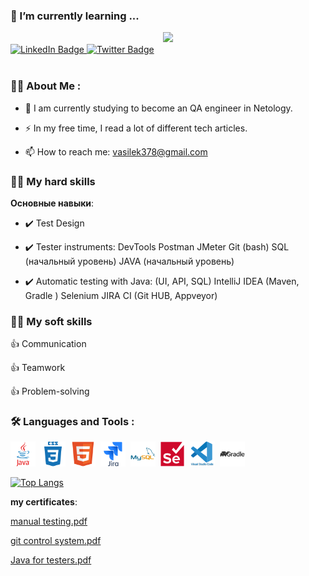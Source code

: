 ### 🌱 I’m currently learning ...

<div id="header" align="center">
  <img src="https://media.giphy.com/media/M9gbBd9nbDrOTu1Mqx/giphy.gif" width="100"/>
</div>

<div id="badges">
  <a href="https://www.linkedin.com/in/svetlana-vasilyuk-ab34a323b">
    <img src="https://img.shields.io/badge/LinkedIn-blue?style=for-the-badge&logo=linkedin&logoColor=white" alt="LinkedIn Badge"/>
  </a>
  <a href="https://mobile.twitter.com/svetik54531025">
    <img src="https://img.shields.io/badge/Twitter-blue?style=for-the-badge&logo=twitter&logoColor=white" alt="Twitter Badge"/>
  </a>
</div>
<img src="https://komarev.com/ghpvc/?username=SvetlanaSvetina-SvetlanaSvetina&style=flat-square&color=blue" alt=""/>

### :woman_technologist: About Me :

- :telescope: I am currently studying to become an QA engineer in Netology.

- :zap: In my free time, I read a lot of different tech articles.

- :mailbox: How to reach me: vasilek378@gmail.com


### :woman_technologist: My hard skills

**Основные навыки**:

- :heavy_check_mark: Test Design 

- :heavy_check_mark: Tester instruments: 
DevTools 
Postman
JMeter
Git (bash) 
SQL (начальный уровень)
JAVA (начальный уровень)

- :heavy_check_mark: Automatic testing with Java:
(UI, API, SQL)
IntelliJ IDEA (Maven, Gradle )
Selenium
JIRA
CI (Git HUB, Appveyor)



### :woman_technologist: My soft skills

 :+1: Communication
 
 :+1: Teamwork
 
 :+1: Problem-solving






### :hammer_and_wrench: Languages and Tools :

<div>
  <img src="https://github.com/devicons/devicon/blob/master/icons/java/java-original-wordmark.svg" title="Java" alt="Java" width="40" height="40"/>&nbsp;
  <img src="https://github.com/devicons/devicon/blob/master/icons/css3/css3-plain-wordmark.svg"  title="CSS3" alt="CSS" width="40" height="40"/>&nbsp;
  <img src="https://github.com/devicons/devicon/blob/master/icons/html5/html5-original.svg" title="HTML5" alt="HTML" width="40" height="40"/>&nbsp;
  <img src="https://github.com/devicons/devicon/blob/master/icons/jira/jira-original-wordmark.svg" title="Jira" alt="Jira" width="40" height="40"/>&nbsp;
  <img src="https://github.com/devicons/devicon/blob/master/icons/mysql/mysql-original-wordmark.svg" title="MySQL"  alt="MySQL" width="40" height="40"/>&nbsp;
  <img src="https://github.com/devicons/devicon/blob/master/icons/selenium/selenium-original.svg" title="Selenium"  alt="Selenium" width="40" height="40"/>&nbsp;
  <img src="https://github.com/devicons/devicon/blob/master/icons/vscode/vscode-original-wordmark.svg" title="VScode" alt="VScode" width="40" height="40"/>&nbsp;
  <img src="https://github.com/devicons/devicon/blob/master/icons/gradle/gradle-plain-wordmark.svg" title="Gradle" alt="Gradle" width="40" height="40"/>&nbsp;
  
  [![Top Langs](https://github-readme-stats.vercel.app/api/top-langs/?username=SvetlanaVasilek&layout=compact&theme=vision-friendly-dark)](https://github.com/anuraghazra/github-readme-stats)
  
  
**my certificates**:

[manual testing.pdf](https://github.com/SvetlanaSvetina/SvetlanaSvetina/files/9723806/manual.testing.pdf)

[git control system.pdf](https://github.com/SvetlanaSvetina/SvetlanaSvetina/files/9723804/git.control.system.pdf)

[Java for testers.pdf](https://github.com/SvetlanaSvetina/SvetlanaSvetina/files/9723805/Java.for.testers.pdf)


  
